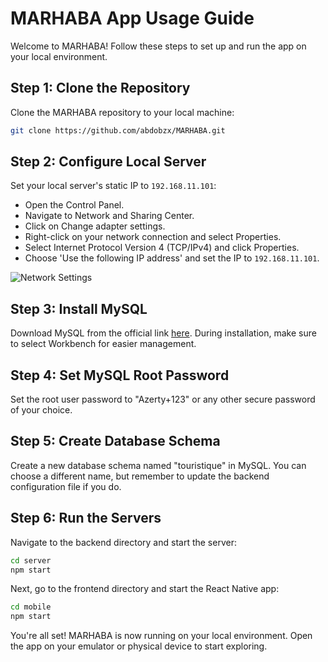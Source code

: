 
# MARHABA App Usage Guide

Welcome to MARHABA! Follow these steps to set up and run the app on your local environment.

## Step 1: Clone the Repository

Clone the MARHABA repository to your local machine:

```bash
git clone https://github.com/abdobzx/MARHABA.git
```

## Step 2: Configure Local Server

Set your local server's static IP to `192.168.11.101`:

- Open the Control Panel.
- Navigate to Network and Sharing Center.
- Click on Change adapter settings.
- Right-click on your network connection and select Properties.
- Select Internet Protocol Version 4 (TCP/IPv4) and click Properties.
- Choose 'Use the following IP address' and set the IP to `192.168.11.101`.

![Network Settings](images/network_settings.png)

## Step 3: Install MySQL

Download MySQL from the official link [here](https://dev.mysql.com/downloads/installer/). During installation, make sure to select Workbench for easier management.

## Step 4: Set MySQL Root Password

Set the root user password to "Azerty+123" or any other secure password of your choice.

## Step 5: Create Database Schema

Create a new database schema named "touristique" in MySQL. You can choose a different name, but remember to update the backend configuration file if you do.

## Step 6: Run the Servers

Navigate to the backend directory and start the server:

```bash
cd server
npm start
```

Next, go to the frontend directory and start the React Native app:

```bash
cd mobile
npm start
```

You're all set! MARHABA is now running on your local environment. Open the app on your emulator or physical device to start exploring.
